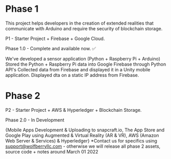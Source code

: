 # Phase 1
This project helps developers in the creation of extended realities that communicate with Arduino and require the security of blockchain storage.

P1 - Starter Project + Firebase + Google Cloud.

Phase 1.0 - Complete and available now. ✅

We've developed a sensor application (Python + Raspberry Pi + Arduino)
Stored the Python + Raspberry Pi data into Google Firebase through Python API's
Collected data from Firebase and displayed it in a Unity mobile application.
Displayed dta on a static IP address from Firebase.
    
    
# Phase 2
P2 - Starter Project + AWS & Hyperledger + Blockchain Storage.

Phase 2.0 - In Development

{Mobile Apps Development & Uploading to snapcraft.io, The App Store and Google Play using Augmented & Virtual Reality (AR & VR), AWS (Amazon Web Server & Services) & Hyperledger} *Contact us for specifics using support@wolfberryllc.com - otherwise we will release all phase 2 assets, source code + notes around March 01 2022

